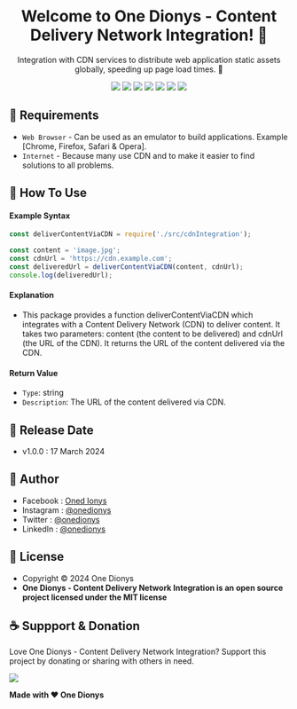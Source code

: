 <h1 align="center">Welcome to One Dionys - Content Delivery Network Integration! 👋 </h1>

<p align="center">Integration with CDN services to distribute web application static assets globally, speeding up page load times. 💖 </p>

<p align="center">
<img src="https://img.shields.io/github/contributors/onedionys/onedionys-content-delivery-network-integration?style=flat-square">
<img src="https://img.shields.io/github/issues/onedionys/onedionys-content-delivery-network-integration?style=flat-square">
<img src="https://img.shields.io/github/stars/onedionys/onedionys-content-delivery-network-integration?style=flat-square"> 
<img src="https://img.shields.io/github/forks/onedionys/onedionys-content-delivery-network-integration?style=flat-square">
<img src="https://img.shields.io/github/last-commit/onedionys/onedionys-content-delivery-network-integration.svg?style=flat-square">
<img src="https://img.shields.io/github/languages/code-size/onedionys/onedionys-content-delivery-network-integration?style=flat-square">
<img src="https://img.shields.io/github/license/onedionys/onedionys-content-delivery-network-integration?style=flat-square">
</p>

## 💾 Requirements

* `Web Browser` - Can be used as an emulator to build applications. Example [Chrome, Firefox, Safari & Opera].
* `Internet` - Because many use CDN and to make it easier to find solutions to all problems.

## 🎯 How To Use

#### Example Syntax

```javascript
const deliverContentViaCDN = require('./src/cdnIntegration');

const content = 'image.jpg';
const cdnUrl = 'https://cdn.example.com';
const deliveredUrl = deliverContentViaCDN(content, cdnUrl);
console.log(deliveredUrl);
```

#### Explanation

* This package provides a function deliverContentViaCDN which integrates with a Content Delivery Network (CDN) to deliver content. It takes two parameters: content (the content to be delivered) and cdnUrl (the URL of the CDN). It returns the URL of the content delivered via the CDN.

#### Return Value

* `Type`: string
* `Description`: The URL of the content delivered via CDN.

## 📆 Release Date

* v1.0.0 : 17 March 2024

## 🧑 Author

* Facebook : <a href="https://www.facebook.com/theonedionys"> Oned Ionys</a>
* Instagram : <a href="https://www.instagram.com/onedionys/"> @onedionys</a>
* Twitter : <a href="https://twitter.com/onedionys"> @onedionys</a>
* LinkedIn :  <a href="https://www.linkedin.com/in/onedionys/"> @onedionys</a>

## 📝 License

* Copyright © 2024 One Dionys
* **One Dionys - Content Delivery Network Integration is an open source project licensed under the MIT license**

## ☕️ Suppport & Donation

Love One Dionys - Content Delivery Network Integration? Support this project by donating or sharing with others in need.

<a href="https://www.buymeacoffee.com/onedionys"><img src="https://img.shields.io/badge/Buy_Me_A_Coffee-FFDD00?style=for-the-badge&logo=buy-me-a-coffee&logoColor=black"/> </a>

**Made with ❤️ One Dionys**
